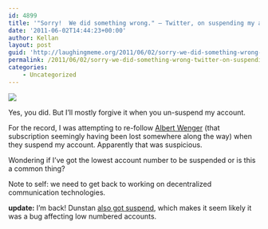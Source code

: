 ```yaml
---
id: 4899
title: '"Sorry!  We did something wrong." – Twitter, on suspending my account.'
date: '2011-06-02T14:44:23+00:00'
author: Kellan
layout: post
guid: 'http://laughingmeme.org/2011/06/02/sorry-we-did-something-wrong-twitter-on-suspending-my-account/'
permalink: /2011/06/02/sorry-we-did-something-wrong-twitter-on-suspending-my-account/
categories:
    - Uncategorized
---
```


[![](http://farm6.static.flickr.com/5228/5791093751_f0316710e1.jpg)](http://www.flickr.com/photos/kellan/5791093751/ "photo sharing")

Yes, you did. But I’ll mostly forgive it when you un-suspend my account.

For the record, I was attempting to re-follow [Albert Wenger](http://continuations.com/) (that subscription seemingly having been lost somewhere along the way) when they suspend my account. Apparently that was suspicious.

Wondering if I’ve got the lowest account number to be suspended or is this a common thing?

Note to self: we need to get back to working on decentralized communication technologies.

**update:** I’m back! Dunstan [also got suspend](http://twitter.com/#!/dunstan/status/76443358490402816), which makes it seem likely it was a bug affecting low numbered accounts.